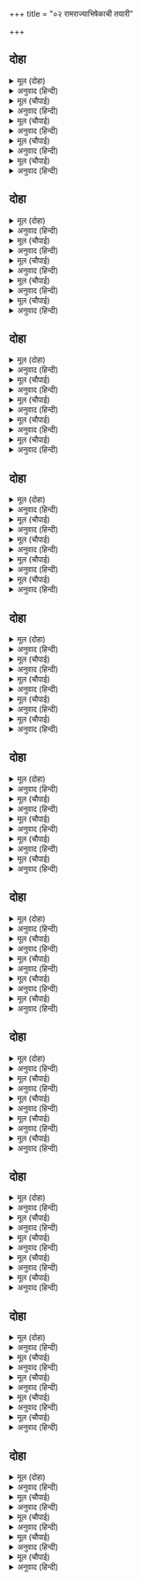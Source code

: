+++
title = "०२ रामराज्याभिषेकाची तयारी"

+++


## दोहा


<details><summary>मूल (दोहा)</summary>

सब कें उर अभिलाषु अस कहहिं मनाइ महेसु।  
आप अछत जुबराज पद रामहि देउ नरेसु॥ १॥
</details>

<details><summary>अनुवाद (हिन्दी)</summary>

सर्वांच्या मनात हीच अभिलाषा होती आणि सर्वजण श्रीमहादेवांची विनवणी करून म्हणत होते की, राजांनी आपल्या उपस्थितीतच श्रीरामचंद्रांना युवराजपद द्यावे.॥ १॥
</details>

<details><summary>मूल (चौपाई)</summary>

एक समय सब सहित समाजा।  
राजसभाँ रघुराजु बिराजा॥  
सकल सुकृत मूरति नरनाहू।  
राम सुजसु सुनि अतिहि उछाहू॥
</details>

<details><summary>अनुवाद (हिन्दी)</summary>

एका प्रसंगी रघुकुलभूषण राजा दशरथ आपल्या सर्व परिवारासह राजसभेमध्ये विराजमान झाले होते. महाराज सर्व पुण्यांची मूर्ती होते. श्रीरामांची उज्ज्वल कीर्ती ऐकून त्यांना अत्यंत आनंद वाटत होता.॥ १॥
</details>

<details><summary>मूल (चौपाई)</summary>

नृप सब रहहिं कृपा अभिलाषें।  
लोकप करहिं प्रीति रुख राखें॥  
तिभुवन तीनि काल जग माहीं।  
भूरिभाग दसरथ सम नाहीं॥
</details>

<details><summary>अनुवाद (हिन्दी)</summary>

सर्व राजे दशरथांची कृपा मिळण्याची कामना करीत आणि लोकपालसुद्धा त्यांच्या कलाप्रमाणे वागून त्यांच्यावर प्रेम करीत. तीन लोक आणि तिन्ही कालांमध्ये दशरथांसारखा महद्भाग्यवान कोणी नव्हता.॥ २॥
</details>

<details><summary>मूल (चौपाई)</summary>

मंगलमूल रामु सुत जासू।  
जो कछु कहिअ थोर सबु तासू॥  
रायँ सुभायँ मुकुरु कर लीन्हा।  
बदनु बिलोकि मुकुटु सम कीन्हा॥
</details>

<details><summary>अनुवाद (हिन्दी)</summary>

मांगल्याचे मूळ असलेले श्रीरामचंद्र ज्यांचे पुत्र आहेत, त्यांच्याविषयी जेवढे सांगावे तेवढे थोडेच आहे. राजांनी सहज हाती आरसा घेतला आणि त्यात पाहून आपला मुकुट व्यवस्थित केला.॥ ३॥
</details>

<details><summary>मूल (चौपाई)</summary>

श्रवन समीप भए सित केसा।  
मनहुँ जरठपनु अस उपदेसा॥  
नृप जुबराजु राम कहुँ देहू।  
जीवन जनम लाहु किन लेहू॥
</details>

<details><summary>अनुवाद (हिन्दी)</summary>

त्यांना दिसले की, आपल्या कानाजवळचे केस पांढरे झाले आहेत. जणू म्हातारपण सांगत होते की, ‘हे राजा, श्रीरामचंद्रांना युवराजपददेऊन पले जीवन आणि जन्माचे सार्थक का करून घेत नाहीस?’॥ ४॥
</details>

## दोहा


<details><summary>मूल (दोहा)</summary>

यह बिचारु उर आनि नृप सुदिनु सुअवसरु पाइ।  
प्रेम पुलकि तन मुदित मन गुरहि सुनायउ जाइ॥ २॥
</details>

<details><summary>अनुवाद (हिन्दी)</summary>

मनात हा विचार येताच राजा दशरथांनी शुभ दिन आणि चांगला मुहूर्त पाहून मोठॺा प्रेमाने पुलकित होऊन व आनंदमग्न मनाने तो विचार गुरू वसिष्ठांना सांगितला.॥ २॥
</details>

<details><summary>मूल (चौपाई)</summary>

कहइ भुआलु सुनिअ मुनिनायक।  
भए राम सब बिधि सब लायक॥  
सेवक सचिव सकल पुरबासी।  
जे हमारे अरि मित्र उदासी॥
</details>

<details><summary>अनुवाद (हिन्दी)</summary>

महाराज म्हणाले, ‘हे मुनिराज, ऐका. श्रीरामचंद्र आता सर्व प्रकारे योग्य झाले आहेत. सेवक, मंत्री, सर्व नगरवासी आणि जे आपले शत्रू, मित्र व तटस्थ आहेत,॥ १॥
</details>

<details><summary>मूल (चौपाई)</summary>

सबहि रामु प्रिय जेहि बिधि मोही।  
प्रभु असीस जनु तनु धरि सोही॥  
बिप्र सहित परिवार गोसाईं।  
करहिं छोहु सब रौरिहि नाईं॥
</details>

<details><summary>अनुवाद (हिन्दी)</summary>

त्या सर्वांना श्रीरामचंद्र माझ्याप्रमाणेच प्रिय आहेत. त्यांच्या रूपाने तुमचा आशीर्वादच शरीर धारण करून शोभत आहे. हे स्वामी, सर्व ब्राह्मण व परिवार हे सर्व तुमच्या समानच त्यांच्यावर प्रेम करतात.॥ २॥
</details>

<details><summary>मूल (चौपाई)</summary>

जे गुर चरन रेनु सिर धरहीं।  
ते जनु सकल बिभव बस करहीं॥  
मोहि सम यहु अनुभयउ न दूजें।  
सबु पायउँ रज पावनि पूजें॥
</details>

<details><summary>अनुवाद (हिन्दी)</summary>

जे लोक गुरूंच्या चरणांची धूळ मस्तकावर धारण करतात, जणू संपूर्ण ऐश्वर्यच त्यांच्या मुठीत येते. याचा अनुभव माझ्याशिवाय दुसऱ्या कोणाला नसावा. तुमच्या पवित्र चरणरजाची पूजा करून मी सर्व काही मिळविले.॥ ३॥
</details>

<details><summary>मूल (चौपाई)</summary>

अब अभिलाषु एकु मन मोरें।  
पूजिहि नाथ अनुग्रह तोरें॥  
मुनि प्रसन्न लखि सहज सनेहू।  
कहेउ नरेस रजायसु देहू॥
</details>

<details><summary>अनुवाद (हिन्दी)</summary>

आता माझ्या मनात एकच अभिलाषा आहे. हे गुरुवर्य, तीसुद्धा तुमच्या कृपेनेच पूर्ण होईल.’ राजांचे स्वाभाविक प्रेम पाहून मुनींनी प्रसन्न होऊन म्हटले, ‘महाराज, बोला, काय इच्छा आहे?॥ ४॥
</details>

## दोहा


<details><summary>मूल (दोहा)</summary>

राजन राउर नामु जसु सब अभिमत दातार।  
फल अनुगामी महिप मनि मन अभिलाषु तुम्हार॥ ३॥
</details>

<details><summary>अनुवाद (हिन्दी)</summary>

हे राजन, तुमचे नाव आणि कीर्ती ही सर्व मनोवांछित वस्तू देणारी आहे. हे राजांच्या मुकुटमणी! तुमच्या मनात अभिलाषा येण्यापूर्वीच तिचे आपोआप फल मिळते.’॥ ३॥
</details>

<details><summary>मूल (चौपाई)</summary>

सब बिधि गुरु प्रसन्नजियँ जानी।  
बोलेउ राउ रहँसि मृदु बानी॥  
नाथ रामु करिअहिं जुबराजू।  
कहिअ कृपा करि करिअ समाजू॥
</details>

<details><summary>अनुवाद (हिन्दी)</summary>

आपले गुरू सर्व प्रकारे प्रसन्न आहेत, असे पाहून राजा आनंदाने कोमल वाणीने म्हणाले, ‘हे गुरुवर्य! श्रीरामचंद्रांना युवराज करा. आज्ञा मिळाली की, तयारी करता येईल.॥ १॥
</details>

<details><summary>मूल (चौपाई)</summary>

मोहि अछत यहु होइ उछाहू।  
लहहिं लोग सब लोचन लाहू॥  
प्रभु प्रसाद सिव सबइ निबाहीं।  
यह लालसा एक मन माहीं॥
</details>

<details><summary>अनुवाद (हिन्दी)</summary>

मी जिवंत असताना हा आनंदोत्सव झाला, तर सर्वांच्या डोळ्यांचे पारणे फिटेल. हे प्रभू, तुमच्या कृपेमुळे भगवान शिवांनी सर्व कामना पूर्ण केल्या. केवळ ही एकच इच्छा मनात उरली आहे.॥ २॥
</details>

<details><summary>मूल (चौपाई)</summary>

पुनि न सोच तनु रहउ कि जाऊ।  
जेहिं न होइ पाछें पछिताऊ॥  
सुनि मुनि दसरथ बचन सुहाए।  
मंगल मोद मूल मन भाए॥
</details>

<details><summary>अनुवाद (हिन्दी)</summary>

ती पूर्ण झाल्यास मग काही काळजी नाही. मग देह राहो अथवा जावो. नंतर पश्चात्ताप करावा लागणार नाही.’ राजा दशरथांचे मंगल व आनंदमूलक सुंदर वचन ऐकून मुनी मनातून प्रसन्न झाले.॥ ३॥
</details>

<details><summary>मूल (चौपाई)</summary>

सुनु नृप जासु बिमुख पछिताहीं।  
जासु भजन बिनु जरनि न जाहीं॥  
भयउ तुम्हार तनय सोइ स्वामी।  
रामु पुनीत प्रेम अनुगामी॥
</details>

<details><summary>अनुवाद (हिन्दी)</summary>

वसिष्ठ म्हणाले, ‘हे राजा, ऐका. ज्यांना विन्मुख झाल्याने लोकांना पश्चात्ताप करावा लागतो आणि ज्यांच्या भजनाविना मनातील दुःख दूर होत नाही, तेच सर्वलोकमहेश्वर स्वामी श्रीराम तुमचे पुत्र झालेले आहेत. ते पवित्र प्रेमामागोमाग येतात.॥ ४॥
</details>

## दोहा


<details><summary>मूल (दोहा)</summary>

बेगि बिलंबु न करिअ नृप साजिअ सबुइ समाजु।  
सुदिन सुमंगलु तबहिं जब रामु होहिं जुबराजु॥ ४॥
</details>

<details><summary>अनुवाद (हिन्दी)</summary>

हे राजा, आता उशीर करू नका. लवकर सर्व साहित्य जमवा.श्रीरामचंद्र युवराज होतील, तोच शुभ आणि सुंदर मंगलमय दिवस होय.’॥ ४॥
</details>

<details><summary>मूल (चौपाई)</summary>

मुदित महीपति मंदिर आए।  
सेवक सचिव सुमंत्रु बोलाए॥  
कहि जयजीव सीस तिन्ह नाए।  
भूप सुमंगल बचन सुनाए॥
</details>

<details><summary>अनुवाद (हिन्दी)</summary>

राजा आनंदित होऊन राजमहालात आले. त्यांनी सेवकांकडून सुमंत इत्यादी मंत्र्यांना पाचारण केले. त्यांनी ‘‘जय जीव’’ असे म्हणून अभिवादन केले. तेव्हा राजांनी श्रीरामांना युवराजपद देण्याचा सुंदर मंगलमय प्रस्ताव मांडला.॥ १॥
</details>

<details><summary>मूल (चौपाई)</summary>

जौं पाँचहि मत लागै नीका।  
करहु हरषि हियँ रामहि टीका॥
</details>

<details><summary>अनुवाद (हिन्दी)</summary>

आणि म्हटले, ‘जर तुम्हा पंचांना हा विचार योग्य वाटत असेल, तर आनंदाने तुम्ही श्रीरामचंद्रांना राजतिलक करा.’॥ २॥
</details>

<details><summary>मूल (चौपाई)</summary>

मंत्री मुदित सुनत प्रिय बानी।  
अभिमत बिरवँ परेउ जनु पानी॥  
बिनती सचिव करहिं कर जोरी।  
जिअहु जगतपति बरिस करोरी॥
</details>

<details><summary>अनुवाद (हिन्दी)</summary>

हे प्रिय बोलणे ऐकताच मंत्री आनंदित झाले. जणू त्यांच्या मनोरथरूपी रोपटॺावर पाणी शिंपले गेले. त्यांनी हात जोडून म्हटले, ‘हे जगत्पती, तुम्ही कोटॺवधी वर्षे जगावे.॥ ३॥
</details>

<details><summary>मूल (चौपाई)</summary>

जग मंगल भल काजु बिचारा।  
बेगिअ नाथ न लाइअ बारा॥  
नृपहि मोदु सुनि सचिव सुभाषा।  
बढ़त बौंड़ जनु लही सुसाखा॥
</details>

<details><summary>अनुवाद (हिन्दी)</summary>

तुम्ही सर्व जगाचे कल्याण करणाऱ्या शुभ कार्याचा विचार केलेला आहे. महाराज! घाई करा. उशीर लावू नका.’ मंत्र्यांची सुंदर वाणी ऐकून राजांना आनंद झाला. जणू वाढत जाणाऱ्या वेलीला सुंदर फांदीचा आधार मिळाला.॥ ४॥
</details>

## दोहा


<details><summary>मूल (दोहा)</summary>

कहेउ भूप मुनिराज कर जोइ जोइ आयसु होइ।  
राम राज अभिषेक हित बेगि करहु सोइ सोइ॥ ५॥
</details>

<details><summary>अनुवाद (हिन्दी)</summary>

महाराज म्हणाले, ‘श्रीरामचंद्रांच्या राज्याभिषेकासाठी मुनिराज वसिष्ठांची जी जी आज्ञा असेल, ती सर्व तुम्ही त्वरित पूर्ण करा.’॥ ५॥
</details>

<details><summary>मूल (चौपाई)</summary>

हरषि मुनीस कहेउ मृदु बानी।  
आनहु सकल सुतीरथ पानी॥  
औषध मूल फूल फल पाना।  
कहे नाम गनि मंगल नाना॥
</details>

<details><summary>अनुवाद (हिन्दी)</summary>

मुनिराजांनी आनंदाने व कोमल वाणीने सांगितले की, ‘सर्व श्रेष्ठ तीर्थांचे जल आणा.’ मग त्यांनी औषधे, मुळे, फुले, पाने इत्यादी मांगलिक वस्तूंची नावे सांगितली.॥ १॥
</details>

<details><summary>मूल (चौपाई)</summary>

चामर चरम बसन बहु भाँती।  
रोम पाट पट अगनित जाती॥  
मनिगन मंगल बस्तु अनेका।  
जो जग जोगु भूप अभिषेका॥
</details>

<details><summary>अनुवाद (हिन्दी)</summary>

चवऱ्या, मृगचर्म, अनेक प्रकारची वस्त्रे, असंख्य प्रकारची लोकरी व रेशमी वस्त्रे, रत्ने आणि राज्याभिषेकासाठी आवश्यक असणाऱ्या बऱ्याच वस्तू मागविण्याची आज्ञा दिली.॥ २॥
</details>

<details><summary>मूल (चौपाई)</summary>

बेद बिदित कहि सकल बिधाना।  
कहेउ रचहु पुर बिबिध बिताना॥  
सफल रसाल पूगफल केरा।  
रोपहु बीथिन्ह पुर चहुँ फेरा॥
</details>

<details><summary>अनुवाद (हिन्दी)</summary>

मुनींनी वेदांमध्ये सांगितलेले सर्व विधान त्यांना सांगितले, ‘नगरात अनेक मंडप सजवा. फळांसह असलेले आंबे, सुपारी व केळींचे वृक्ष नगरातील गल्‍ल्यांतून चोहीकडे लावा.॥ ३॥
</details>

<details><summary>मूल (चौपाई)</summary>

रचहु मंजु मनि चौकें चारू।  
कहहु बनावन बेगि बजारू॥  
पूजहु गनपति गुर कुलदेवा।  
सब बिधि करहु भूमिसुर सेवा॥
</details>

<details><summary>अनुवाद (हिन्दी)</summary>

सुंदर रत्नांच्या मनोहर रांगोळ्या काढा. बाजार लगोलग सजविण्यास सांगा. श्रीगणेश, गुरू व कुलदेवता यांची पूजा करा व ब्राह्मणांचा सर्व प्रकारे सन्मान करा.॥ ४॥
</details>

## दोहा


<details><summary>मूल (दोहा)</summary>

ध्वज पताक तोरन कलस सजहु तुरग रथ नाग।  
सिर धरि मुनिबर बचन सबु निज निज काजहिं लाग॥ ६॥
</details>

<details><summary>अनुवाद (हिन्दी)</summary>

ध्वज, पताका, तोरणे, कलश, घोडे, रथ व हत्ती हे सर्व सज्ज करा.’ मुनिश्रेष्ठ वसिष्ठांचे सांगणे शिरोधार्य मानून सर्वजण कामाला लागले.॥ ६॥
</details>

<details><summary>मूल (चौपाई)</summary>

जो मुनीस जेहि आयसु दीन्हा।  
सो तेहिं काजु प्रथम जनु कीन्हा॥  
बिप्र साधु सुर पूजत राजा।  
करत राम हित मंगल काजा॥
</details>

<details><summary>अनुवाद (हिन्दी)</summary>

मुनीश्वरांनी ज्याला जे काम सांगितले, ते त्याने इतके पटापट केले की, जणू ते त्याने पूर्वीच करून ठेवले होते. ब्राह्मण, साधू व देव यांची पूजा राजा दशरथ करू लागले आणि श्रीरामचंद्रांच्यासाठी सर्व मंगल कार्ये करू लागले.॥ १॥
</details>

<details><summary>मूल (चौपाई)</summary>

सुनत राम अभिषेक सुहावा।  
बाज गहागह अवध बधावा॥  
राम सीय तनसगुन जनाए।  
फरकहिं मंगल अंग सुहाए॥
</details>

<details><summary>अनुवाद (हिन्दी)</summary>

श्रीरामचंद्रांच्या राज्याभिषेकाची शुभवार्ता ऐकताच अयोध्येमध्ये मोठॺा उत्साहाने वाद्ये वाजू लागली. श्रीरामचंद्र आणि सीता यांच्या अंगांवर शुभ शकुन दिसू लागले. त्यांचे सुंदर मंगल अवयव स्फुरू लागले.॥ २॥
</details>

<details><summary>मूल (चौपाई)</summary>

पुलकि सप्रेम परसपर कहहीं।  
भरत आगमनु सूचक अहहीं॥  
भए बहुत दिन अति अवसेरी।  
सगुन प्रतीति भेंट प्रिय केरी॥
</details>

<details><summary>अनुवाद (हिन्दी)</summary>

पुलकित होऊन दोघे मोठॺा प्रेमाने परस्पर म्हणू लागले की, ‘भरत मामाच्या गावी गेला आहे, तो परत येण्याचे हे शुभ शकुन आहेत. बरेच दिवस झाले, भेटण्याची इच्छा मनात वारंवार येते. शकुनामुळे प्रिय व्यक्तीच्या भेटीचा विश्वास वाटू लागतो.॥ ३॥
</details>

<details><summary>मूल (चौपाई)</summary>

भरत सरिस प्रिय को जग माहीं।  
इहइ सगुन फलु दूसर नाहीं॥  
रामहि बंधु सोच दिन राती।  
अंडन्हि कमठ हृदउ जेहि भाँती॥
</details>

<details><summary>अनुवाद (हिन्दी)</summary>

आणि जगात भरताशिवाय आम्हांला कोण प्रिय आहे? शकुनाचे हे फल असणार, दुसरे नाही.’ श्रीरामचंद्रांच्या मनात आपल्या भरत बंधूचाच विचार रात्रंदिवस असे. ज्याप्रमाणे कासवीचे मन अंडॺात गुंतलेले असते.॥ ४॥
</details>

## दोहा


<details><summary>मूल (दोहा)</summary>

एहि अवसर मंगलु परम सुनि रहँसेउ रनिवासु।  
सोभत लखि बिधु बढ़त जनु बारिधि बीचि बिलासु॥ ७॥
</details>

<details><summary>अनुवाद (हिन्दी)</summary>

याच वेळी ही परम मंगल वार्ता ऐकून संपूर्ण अंतःपुर आनंदित झाले, ज्याप्रमाणे चंद्र वाढत असल्याचे पाहून समुद्रामध्ये लहरींचा विलास शोभून दिसू लागतो.॥ ७॥
</details>

<details><summary>मूल (चौपाई)</summary>

प्रथम जाइ जिन्ह बचन सुनाए।  
भूषन बसन भूरि तिन्ह पाए॥  
प्रेम पुलकि तन मन अनुरागीं।  
मंगल कलस सजन सब लागीं॥
</details>

<details><summary>अनुवाद (हिन्दी)</summary>

अंतःपुरात जाऊन ज्यांनी ही वार्ता सर्वांत प्रथम सांगितली, त्यांना पुष्कळशी वस्त्राभूषणे बक्षीस म्हणून मिळाली. राण्यांचे शरीर प्रेमामुळे रोमांचित झाले आणि मन प्रेम-मग्न झाले. त्या सर्वजणी मंगल कलश सजवू लागल्या.॥ १॥
</details>

<details><summary>मूल (चौपाई)</summary>

चौकें चारु सुमित्राँ पूरी।  
मनिमय बिबिध भाँति अति रूरी॥  
आनँद मगन राम महतारी।  
दिए दान बहु बिप्र हँकारी॥
</details>

<details><summary>अनुवाद (हिन्दी)</summary>

सुमित्रेने रत्नांच्या अनेक अत्यंत सुंदर व मनोहर रांगोळ्या काढल्या. आनंद-मग्न झालेल्या श्रीरामांच्या कौसल्या मातेने ब्राह्मणांना बोलावून पुष्कळ दाने दिली.॥ २॥
</details>

<details><summary>मूल (चौपाई)</summary>

पूजीं ग्रामदेबि सुर नागा।  
कहेउ बहोरि देन बलिभागा॥  
जेहि बिधि होइ राम कल्यानू।  
देहु दया करि सो बरदानू॥
</details>

<details><summary>अनुवाद (हिन्दी)</summary>

तिने ग्रामदेवता, देव व नाग यांची पूजा केली आणि नवस केले. तिने सर्वांना प्रार्थना केली की, ज्यायोगे श्रीरामांचे कल्याण होईल, असे वरदान देण्याची कृपा करा.॥ ३॥
</details>

<details><summary>मूल (चौपाई)</summary>

गावहिं मंगल कोकिलबयनीं।  
बिधुबदनीं मृगसावकनयनीं॥
</details>

<details><summary>अनुवाद (हिन्दी)</summary>

कोकिळेसारख्या मधुर वाणीच्या, चंद्रमुखी व बालमृगनयना स्त्रिया मंगलगान करू लागल्या.॥ ४॥
</details>

## दोहा


<details><summary>मूल (दोहा)</summary>

राम राज अभिषेकु सुनि हियँ हरषे नर नारि।  
लगे सुमंगल सजन सब बिधि अनुकूल बिचारि॥ ८॥
</details>

<details><summary>अनुवाद (हिन्दी)</summary>

श्रीरामचंद्रांच्या राज्याभिषेकाची वार्ता ऐकून सर्व स्त्री-पुरुषांच्या हृदयात हर्ष झाला आणि विधाता आपणास अनुकूल आहे, असे मानून ते सर्व सुंदर मंगल-वेषभूषा करू लागले.॥ ८॥
</details>

<details><summary>मूल (चौपाई)</summary>

तब नरनाहँ बसिष्ठु बोलाए।  
रामधाम सिख देन पठाए॥  
गुर आगमनु सुनत रघुनाथा।  
द्वार आइ पद नायउ माथा॥
</details>

<details><summary>अनुवाद (हिन्दी)</summary>

मग राजांनी वसिष्ठांना पाचारण केले आणि समयोचित उपदेश करण्यासाठी श्रीरामचंद्रांच्या महालात पाठविले. गुरूंचे आगमन होत आहे, असे ऐकताच श्रीरघुनाथांनी दरवाजावर येऊन त्यांच्या चरणी मस्तक ठेवले.॥ १॥
</details>

<details><summary>मूल (चौपाई)</summary>

सादर अरघ देइ घर आने।  
सोरह भाँति पूजि सनमाने॥  
गहे चरन सिय सहित बहोरी।  
बोले रामु कमल कर जोरी॥
</details>

<details><summary>अनुवाद (हिन्दी)</summary>

आदराने अर्घ्य देऊन त्यांना आत नेले आणि षोडशोपचारे पूजा करून त्यांना सन्मानित केले. नंतर सीतेसह त्यांच्या पाया पडून कर-कमल जोडून श्रीराम म्हणाले,॥ २॥
</details>

<details><summary>मूल (चौपाई)</summary>

सेवक सदन स्वामि आगमनू।  
मंगल मूल अमंगल दमनू॥  
तदपि उचित जनु बोलि सप्रीती।  
पठइअ काज नाथ असि नीती॥
</details>

<details><summary>अनुवाद (हिन्दी)</summary>

‘सेवकाच्या घरी स्वामींनी येणे, हे जरी मांगल्यांचे मूळ आहे आणि अमंगळाचा नाश करणारे आहे, तरी हे नाथ, या दासाला प्रेमाने कामासाठी बोलाविले असते, तर ते योग्य झाले असते. नीती असेच सांगते.॥ ३॥
</details>

<details><summary>मूल (चौपाई)</summary>

प्रभुता तजि प्रभु कीन्ह सनेहू।  
भयउ पुनीत आजु यहु गेहू॥  
आयसु होइ सो करौं गोसाईं।  
सेवकु लहइ स्वामि सेवकाईं॥
</details>

<details><summary>अनुवाद (हिन्दी)</summary>

परंतु मोठेपणा विसरून व स्वतः येऊन जो स्नेह आपण प्रगट केला, त्यामुळे हे घर पवित्र झाले. गुरुमहाराज, आता जी आपली आज्ञा असेल, त्याप्रमाणे करीन. स्वामींच्या सेवेमध्येच सेवकाचा लाभ असतो.’॥ ४॥
</details>

## दोहा


<details><summary>मूल (दोहा)</summary>

सुनि सनेह साने बचन मुनि रघुबरहि प्रसंस।  
राम कस न तुम्ह कहहु अस हंस बंस अवतंस॥ ९॥
</details>

<details><summary>अनुवाद (हिन्दी)</summary>

श्रीरामांचे हे प्रेमपूर्ण वचन ऐकून मुनी वसिष्ठांनी श्रीरघुनाथांची प्रशंसा करीत म्हटले, ‘हे राम, तुम्ही असे का बरे म्हणणार नाही? कारण तुम्ही सूर्यवंशाचे भूषण आहात.’॥ ९॥
</details>

<details><summary>मूल (चौपाई)</summary>

बरनि राम गुन सीलु सुभाऊ।  
बोले प्रेम पुलकि मुनिराऊ॥  
भूप सजेउ अभिषेक समाजू।  
चाहत देन तुम्हहि जुबराजू॥
</details>

<details><summary>अनुवाद (हिन्दी)</summary>

श्रीरामचंद्रांचे गुण, शील आणि स्वभाव यांची वाखाणणी करीत मुनिराज प्रेम-पुलकित होऊन म्हणाले, ‘हे श्रीराम, दशरथांनी राज्याभिषेकाची तयारी केली आहे. तुम्हांला युवराजपद देण्याची त्यांची इच्छा आहे.॥ १॥
</details>

<details><summary>मूल (चौपाई)</summary>

राम करहु सब संजम आजू।  
जौं बिधि कुसल निबाहै काजू॥  
गुरु सिख देइ राय पहिं गयऊ।  
राम हृदयँ अस बिसमउ भयऊ॥
</details>

<details><summary>अनुवाद (हिन्दी)</summary>

म्हणून हे राम, तुम्ही आज विधिपूर्वक उपवास, हवन इत्यादी करून संयमाने रहा. त्यामुळे विधाता यशस्वीपणे हे कार्य पार पाडील.’ गुरुजी उपदेश करून राजा दशरथांच्याकडे गेले. श्रीरामांच्या मनात हे ऐकून या गोष्टीचे आश्चर्य वाटले की,॥ २॥
</details>

<details><summary>मूल (चौपाई)</summary>

जनमे एक संग सब भाई।  
भोजन सयन केलि लरिकाई॥  
करनबेध उपबीत बिआहा।  
संग संग सब भए उछाहा॥
</details>

<details><summary>अनुवाद (हिन्दी)</summary>

‘आम्ही सर्व बंधू बरोबरच जन्मलो, आमचे खाणे-पिणे, झोपणे, लहानपणीचे खेळ, कर्णवेधन, उपनयन आणि विवाह ह्या सर्व गोष्टी बरोबरच झाल्या.॥ ३॥
</details>

<details><summary>मूल (चौपाई)</summary>

बिमल बंस यहु अनुचित एकू।  
बंधु बिहाइ बड़ेहि अभिषेकू॥  
प्रभु सप्रेम पछितानि सुहाई।  
हरउ भगत मन कै कुटिलाई॥
</details>

<details><summary>अनुवाद (हिन्दी)</summary>

परंतु या निर्मल सूर्यवंशात हीच एक गोष्ट अनुचित वाटते की, सर्व भावांना सोडून मोठॺा भावालाच राज्याभिषेक होतो.’ तुलसीदास म्हणतात की, प्रभू श्रीरामचंद्रांचा हा प्रेमळ पश्चात्ताप भक्तांच्या चित्ताची कुटिलता हरण करो.॥ ४॥
</details>

## दोहा


<details><summary>मूल (दोहा)</summary>

तेहि अवसर आए लखन मगन प्रेम आनंद।  
सनमाने प्रिय बचन कहि रघुकुल कैरव चंद॥ १०॥
</details>

<details><summary>अनुवाद (हिन्दी)</summary>

त्याचवेळी प्रेम व आनंदात मग्न होऊन लक्ष्मण आला. रघुकुलरूपी कुमुदाला प्रफुल्ल करणारे चंद्र श्रीराम यांनी प्रेमळ बोलून त्याचा सन्मान केला.॥ १०॥
</details>

<details><summary>मूल (चौपाई)</summary>

बाजहिं बाजने बिबिध बिधाना।  
पुर प्रमोदु नहिं जाइ बखाना॥  
भरत आगमनु सकल मनावहिं।  
आवहुँ बेगि नयन फलु पावहिं॥
</details>

<details><summary>अनुवाद (हिन्दी)</summary>

पुष्कळ प्रकारची वाद्ये वाजत होती. नगरातील आनंदाचे वर्णन करणे अशक्य. सर्व लोक भरताचे आगमन व्हावे, अशी कामना करीत होते. ‘ते सुद्धा लवकरच यावेत आणि राज्याभिषेकाचा उत्सव पाहून त्यांनी डोळ्यांचे समाधान करून घ्यावे.’॥ १॥
</details>

<details><summary>मूल (चौपाई)</summary>

हाट बाट घर गलीं अथाईं।  
कहहिं परसपर लोग लोगाईं॥  
कालि लगन भलि केतिक बारा।  
पूजिहि बिधि अभिलाषु हमारा॥
</details>

<details><summary>अनुवाद (हिन्दी)</summary>

बाजार, रस्ते, घरे, गल्‍ल्या आणि कट्ट्यांवर जिकडे-तिकडे स्त्री-पुरुष आपापसात म्हणत होते की, विधाता आमची अभिलाषा पूर्ण करील तो शुभ मुहूर्त उद्या केव्हा आहे?॥ २॥
</details>

<details><summary>मूल (चौपाई)</summary>

कनकसिंघासन सीय समेता।  
बैठहिं रामु होइ चित चेता॥  
सकलकहहिं कब होइहि काली।  
बिघन मनावहिं देव कुचाली॥
</details>

<details><summary>अनुवाद (हिन्दी)</summary>

जेव्हा श्रीरामचंद्र सीतेसह सुवर्ण सिंहासनावर विराजमान होतील, तेव्हा आमची मनोकामना पूर्ण होईल. एकीकडे सर्वजण म्हणत आहेत की, उद्याचा दिवस केव्हा उजाडणार? दुसरीकडे षड्यंत्र करणारे देव विघ्न आणू पाहत होते.॥ ३॥
</details>

<details><summary>मूल (चौपाई)</summary>

तिन्हहि सोहाइ न अवध बधावा।  
चोरहि चंदिनि राति न भावा॥  
सारद बोलि बिनय सुर करहीं।  
बारहिं बार पाय लै परहीं॥
</details>

<details><summary>अनुवाद (हिन्दी)</summary>

चोरांना ज्याप्रमाणे चांदणे आवडत नाही, त्याप्रमाणे देवांना अयोध्येतील आनंदोत्सव आवडत नव्हते. सरस्वतीदेवीला बोलावून ते विनवणी करीत होते आणि वारंवार तिच्या पाया पडून लोटांगण घालत होते.॥ ४॥
</details>

## दोहा


<details><summary>मूल (दोहा)</summary>

बिपति हमारि बिलोकि बड़ि मातु करिअ सोइ आजु।  
रामु जाहिं बन राजु तजि होइ सकल सुरकाजु॥ ११॥
</details>

<details><summary>अनुवाद (हिन्दी)</summary>

ते म्हणत होते की, ‘हे माते, आमचे संकट बघून असे काहीतरी करा की, श्रीरामचंद्र्र राज्य सोडून वनात जातील आणि देवांची सर्व कार्ये सिद्ध करतील.’॥ ११॥
</details>

<details><summary>मूल (चौपाई)</summary>

सुनि सुर बिनय ठाढ़ि पछिताती।  
भइउँ सरोज बिपिन हिमराती॥  
देखि देव पुनि कहहिं निहोरी।  
मातु तोहि नहिं थोरिउ खोरी॥
</details>

<details><summary>अनुवाद (हिन्दी)</summary>

देवांची विनंती ऐकून सरस्वती उभी राहून पश्चात्ताप करीत होती की, ‘अरेरे, मी कमलवनासाठी हेमंत ऋतूमधील रात्र झाले.’ ती असा पश्चात्ताप करीत होती, तेव्हा देव पुन्हा विनवणी करून म्हणू लागले की, ‘माते, यामध्ये तुम्हांला कोणताही दोष लागणार नाही.॥ १॥
</details>

<details><summary>मूल (चौपाई)</summary>

बिसमय हरष रहित रघुराऊ।  
तुम्ह जानहु सब राम प्रभाऊ॥  
जीव करम बस सुख दुख भागी।  
जाइअ अवध देवहित लागी॥
</details>

<details><summary>अनुवाद (हिन्दी)</summary>

श्रीरघुनाथ हे हर्षविषादापासून अलिप्त आहेत. त्यांचा संपूर्ण प्रभाव तुम्हांला माहीत आहे. जीव हा आपल्या कर्मामुळे सुख-दुःख प्राप्त करतो. म्हणूनच देवांच्या हितासाठी तुम्ही अयोध्येला जा.’॥ २॥
</details>

<details><summary>मूल (चौपाई)</summary>

बार बार गहि चरन सँकोची।  
चली बिचारि बिबुध मति पोची॥  
ऊँच निवासु नीचि करतूती।  
देखि न सकहिं पराइ बिभूती॥
</details>

<details><summary>अनुवाद (हिन्दी)</summary>

देवांनी वारंवार पाया पडून सांगितले, तेव्हा सरस्वतीला भीड पडली. मग ती विचार करीत निघाली की, देवांची बुद्धी किती क्षुद्र आहे. यांचा निवास उच्चस्थानी आहे, परंतु यांचे विचार क्षुद्र आहेत. यांना दुसऱ्याचे ऐश्वर्य पहावत नाही.॥ ३॥
</details>

<details><summary>मूल (चौपाई)</summary>

आगिल काजु बिचारि बहोरी।  
करिहहिं चाह कुसल कबि मोरी॥  
हरषि हृदयँ दसरथ पुर आई।  
जनु ग्रह दसा दुसह दुखदाई॥
</details>

<details><summary>अनुवाद (हिन्दी)</summary>

परंतु श्रीराम वनात गेल्याने राक्षसांचा वध होईल व जग सुखी होईल, या पुढील कामाचा विचार करून चतुर कवी माझी कामना पूर्ण करतील, असा विचार करून सरस्वती मनात आनंदून अयोध्येला आली. जणू ती दुःसह दुःख देणारी ग्रहदशाच आली होती.॥ ४॥
</details>
